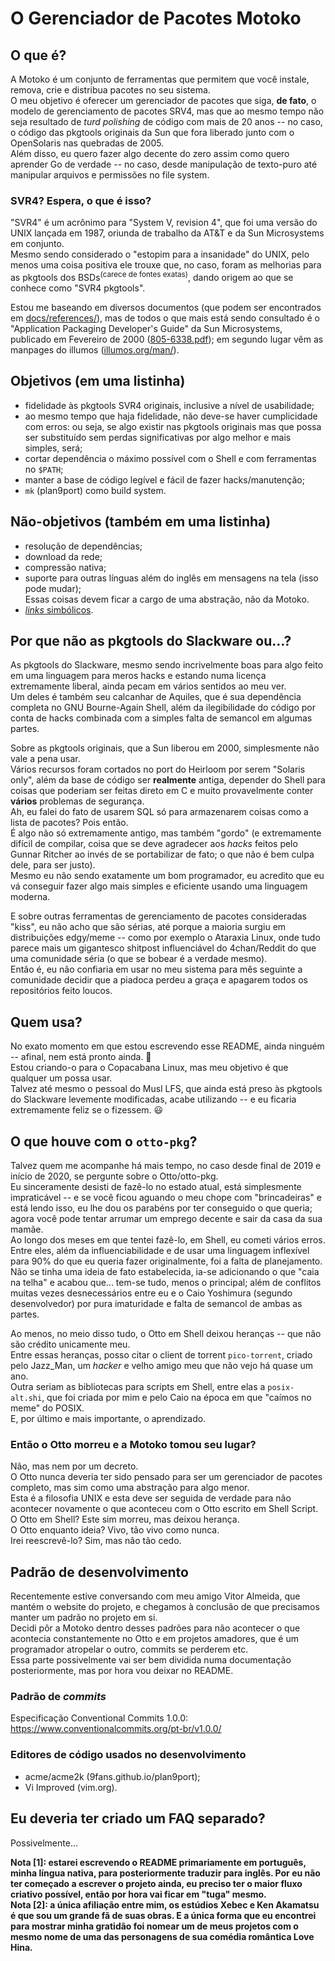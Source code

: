 # O Gerenciador de Pacotes Motoko

## O que é?
A Motoko é um conjunto de ferramentas que permitem que você instale, remova, crie e distribua pacotes no seu sistema.  
O meu objetivo é oferecer um gerenciador de pacotes que siga, __de fato__, o modelo de gerenciamento de pacotes SRV4, mas que ao mesmo tempo não seja resultado de *turd polishing* de código com mais de 20 anos -- no caso, o código das pkgtools originais da Sun que fora liberado junto com o OpenSolaris nas quebradas de 2005.  
Além disso, eu quero fazer algo decente do zero assim como quero aprender Go de verdade -- no caso, desde manipulação de texto-puro até manipular arquivos e permissões no file system.  

### SVR4? Espera, o que é isso?
"SVR4" é um acrônimo para "System V, revision 4", que foi uma versão do UNIX lançada em 1987, oriunda de trabalho da AT&T e da Sun Microsystems em conjunto.  
Mesmo sendo considerado o "estopim para a insanidade" do UNIX, pelo menos uma coisa positiva ele trouxe que, no caso, foram as melhorias para as pkgtools dos BSDs<sup>(carece de fontes exatas)</sup>, dando origem ao que se conhece como "SVR4 pkgtools".   

Estou me baseando em diversos documentos (que podem ser encontrados em [docs/references/](./docs/references)), mas de todos o que mais está sendo consultado é o "Application Packaging Developer's Guide" da Sun Microsystems, publicado em Fevereiro de 2000 ([805-6338.pdf](https://www.uvm.edu/~fcs/Doc/Solaris8/805-6338.pdf)); em segundo lugar vêm as manpages do illumos ([illumos.org/man/](https://illumos.org/man)).  

## Objetivos (em uma listinha)
* fidelidade às pkgtools SVR4 originais, inclusive a nível de usabilidade;
* ao mesmo tempo que haja fidelidade, não deve-se haver cumplicidade com erros:  ou seja, se algo existir nas pkgtools originais mas que possa ser substituído sem perdas significativas por algo melhor e mais simples, será;
* cortar dependência o máximo possível com o Shell e com ferramentas no `$PATH`;
* manter a base de código legível e fácil de fazer hacks/manutenção;  
* `mk` (plan9port) como build system.  

## Não-objetivos (também em uma listinha)
* resolução de dependências;
* download da rede;
* compressão nativa;
* suporte para outras línguas além do inglês em mensagens na tela (isso pode mudar);  
Essas coisas devem ficar a cargo de uma abstração, não da Motoko.  
* [*links* simbólicos](http://doc.cat-v.org/plan_9/4th_edition/papers/lexnames). 

## Por que não as pkgtools do Slackware ou...?
As pkgtools do Slackware, mesmo sendo incrivelmente boas para algo feito em uma linguagem para meros hacks e estando numa licença extremamente liberal, ainda pecam em vários sentidos ao meu ver.  
Um deles é também seu calcanhar de Aquiles, que é sua dependência completa no GNU Bourne-Again Shell, além da ilegibilidade do código por conta de hacks combinada com a simples falta de semancol em algumas partes.  

Sobre as pkgtools originais, que a Sun liberou em 2000, simplesmente não vale a pena usar.  
Vários recursos foram cortados no port do Heirloom por serem "Solaris only", além da base de código ser __realmente__ antiga, depender do Shell para coisas que poderiam ser feitas direto em C e muito provavelmente conter __vários__ problemas de segurança.  
Ah, eu falei do fato de usarem SQL só para armazenarem coisas como a lista de pacotes? Pois então.  
É algo não só extremamente antigo, mas também "gordo" (e extremamente difícil de compilar, coisa que se deve agradecer aos *hacks* feitos pelo Gunnar Ritcher ao invés de se portabilizar de fato; o que não é bem culpa dele, para ser justo).  
Mesmo eu não sendo exatamente um bom programador, eu acredito que eu vá conseguir fazer algo mais simples e eficiente usando uma linguagem moderna.  

E sobre outras ferramentas de gerenciamento de pacotes consideradas "kiss", eu não acho que são sérias, até porque a maioria surgiu em distribuições edgy/meme -- como por exemplo o Ataraxia Linux, onde tudo parece mais um gigantesco shitpost influenciável do 4chan/Reddit do que uma comunidade séria (o que se bobear é a verdade mesmo).  
Então é, eu não confiaria em usar no meu sistema para mês seguinte a comunidade decidir que a piadoca perdeu a graça e apagarem todos os repositórios feito loucos.  

## Quem usa?
No exato momento em que estou escrevendo esse README, ainda ninguém -- afinal, nem está pronto ainda. :rofl:  
Estou criando-o para o Copacabana Linux, mas meu objetivo é que qualquer um possa usar.  
Talvez até mesmo o pessoal do Musl LFS, que ainda está preso às pkgtools do Slackware levemente modificadas, acabe utilizando -- e eu ficaria extremamente feliz se o fizessem. :smiley:  

## O que houve com o `otto-pkg`?
Talvez quem me acompanhe há mais tempo, no caso desde final de 2019 e início de 2020, se pergunte sobre o Otto/otto-pkg.  
Eu sinceramente desisti de fazê-lo no estado atual, está simplesmente impraticável -- e se você ficou aguando o meu chope com "brincadeiras" e está lendo isso, eu lhe dou os parabéns por ter conseguido o que queria; agora você pode tentar arrumar um emprego decente e sair da casa da sua mamãe.  
Ao longo dos meses em que tentei fazê-lo, em Shell, eu cometi vários erros.  
Entre eles, além da influenciabilidade e de usar uma linguagem inflexível para 90% do que eu queria fazer originalmente, foi a falta de planejamento.  
Não se tinha uma ideia de fato estabelecida, ia-se adicionando o que "caia na telha" e acabou que... tem-se tudo, menos o principal; além de conflitos muitas vezes desnecessários entre eu e o Caio Yoshimura (segundo desenvolvedor) por pura imaturidade e falta de semancol de ambas as partes.  

Ao menos, no meio disso tudo, o Otto em Shell deixou heranças -- que não são crédito unicamente meu.  
Entre essas heranças, posso citar o client de torrent `pico-torrent`, criado pelo Jazz\_Man, um *hacker* e velho amigo meu que não vejo há quase um ano.  
Outra seriam as bibliotecas para scripts em Shell, entre elas a `posix-alt.shi`, que foi criada por mim e pelo Caio na época em que "caímos no meme" do POSIX.  
E, por último e mais importante, o aprendizado.  

### Então o Otto morreu e a Motoko tomou seu lugar?
Não, mas nem por um decreto.  
O Otto nunca deveria ter sido pensado para ser um gerenciador de pacotes completo, mas sim como uma abstração para algo menor.  
Esta é a filosofia UNIX e esta deve ser seguida de verdade para não acontecer novamente o que aconteceu com o Otto escrito em Shell Script.  
O Otto em Shell? Este sim morreu, mas deixou herança.  
O Otto enquanto ideia? Vivo, tão vivo como nunca.  
Irei reescrevê-lo? Sim, mas não tão cedo.  

## Padrão de desenvolvimento
Recentemente estive conversando com meu amigo Vitor Almeida, que mantém o website do projeto, e chegamos à conclusão de que precisamos manter um padrão no projeto em si.  
Decidi pôr a Motoko dentro desses padrões para não acontecer o que acontecia constantemente no Otto e em projetos amadores, que é um programador atropelar o outro, commits se perderem etc.  
Essa parte possivelmente vai ser bem dividida numa documentação posteriormente, mas por hora vou deixar no README.  

### Padrão de *commits*
Especificação Conventional Commits 1.0.0:  
https://www.conventionalcommits.org/pt-br/v1.0.0/

### Editores de código usados no desenvolvimento
- acme/acme2k (9fans.github.io/plan9port);
- Vi Improved (vim.org).

## Eu deveria ter criado um FAQ separado?
Possivelmente...  

**Nota [1]: estarei escrevendo o README primariamente em português, minha língua nativa, para posteriormente traduzir para inglês.  Por eu não ter começado a escrever o projeto ainda, eu preciso ter o maior fluxo criativo possível, então por hora vai ficar em "tuga" mesmo.**  
**Nota [2]: a única afiliação entre mim, os estúdios Xebec e Ken Akamatsu é que sou um grande fã de suas obras. E a única forma que eu encontrei para mostrar minha gratidão foi nomear um de meus projetos com o mesmo nome de uma das personagens de sua comédia romântica Love Hina.**
